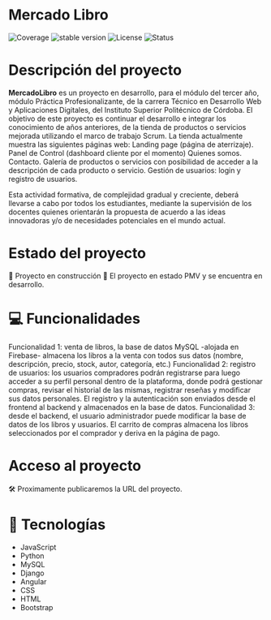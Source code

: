 # Mercado Libro 

![Coverage](https://img.shields.io/badge/coverage-80-yellow) ![stable version](https://img.shields.io/badge/version-3.0-blue) ![License](https://img.shields.io/badge/license-not_specified-pink) ![Status](https://img.shields.io/badge/status-develop-red)

# Descripción del proyecto

**MercadoLibro** es un proyecto en desarrollo, para el módulo del tercer año, módulo Práctica Profesionalizante, de la carrera Técnico en Desarrollo Web y Aplicaciones Digitales, del Instituto Superior Politécnico de Córdoba.
El objetivo de este proyecto es continuar el desarrollo e integrar los conocimiento de años anteriores, de la tienda de productos o servicios mejorada utilizando el marco de trabajo Scrum. La tienda actualmente muestra las siguientes páginas web:
Landing page (página de aterrizaje).
Panel de Control (dashboard cliente por el momento)
Quienes somos.
Contacto.
Galería de productos o servicios con posibilidad de acceder a la descripción de cada producto o servicio.
Gestión de usuarios: login y registro de usuarios.

Esta actividad formativa, de complejidad gradual y creciente, deberá llevarse a cabo por todos los estudiantes, mediante la supervisión de los docentes quienes orientarán la propuesta de acuerdo a las ideas innovadoras y/o de necesidades potenciales en el mundo actual.

# Estado del proyecto

🚧 Proyecto en construcción 🚧
El proyecto en estado PMV y se encuentra en desarrollo.

# 💻 Funcionalidades

Funcionalidad 1: venta de libros, la base de datos MySQL -alojada en Firebase- almacena los libros a la venta con todos sus datos (nombre, descripción, precio, stock, autor, categoría, etc.)
Funcionalidad 2: registro de usuarios: los usuarios compradores podrán registrarse para luego acceder a su perfil personal dentro de la plataforma, donde podrá gestionar compras, revisar el historial de las mismas, registrar reseñas y modificar sus datos personales. El registro y la autenticación son enviados desde el frontend al backend y almacenados en la base de datos.
Funcionalidad 3: desde el backend, el usuario administrador puede modificar la base de datos de los libros y usuarios. El carrito de compras almacena los libros seleccionados por el comprador y deriva en la página de pago.

# Acceso al proyecto

🛠️ Proximamente publicaremos la URL del proyecto. 

# 📁 Tecnologías

* JavaScript
* Python
* MySQL
* Django
* Angular
* CSS
* HTML
* Bootstrap
